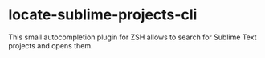 # locate-sublime-projects-cli
This small autocompletion plugin for ZSH allows to search for Sublime Text projects and opens them.
